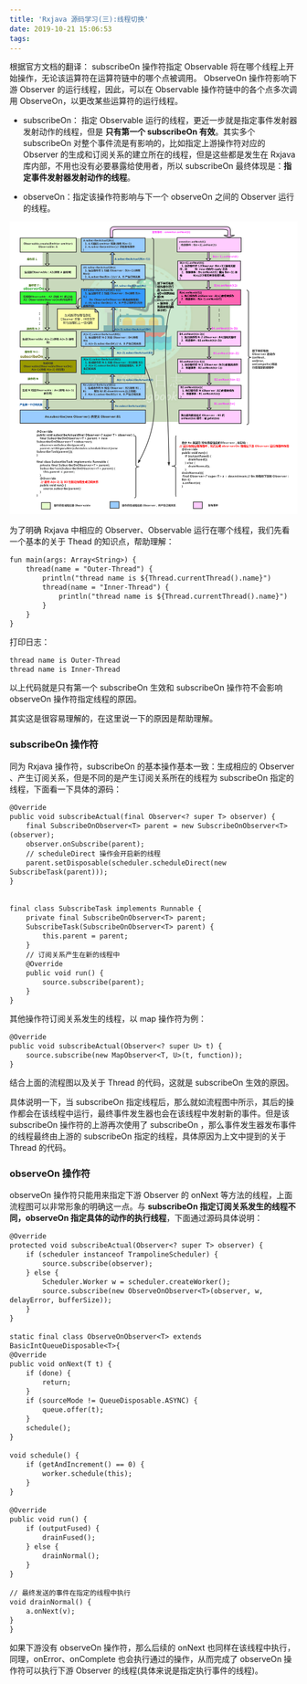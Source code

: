```yaml
---
title: 'Rxjava 源码学习(三):线程切换'
date: 2019-10-21 15:06:53
tags:
---
```



根据官方文档的翻译：
subscribeOn 操作符指定 Observable 将在哪个线程上开始操作，无论该运算符在运算符链中的哪个点被调用。 ObserveOn 操作符影响下游 Observer 的运行线程，因此，可以在 Observable 操作符链中的各个点多次调用 ObserveOn，以更改某些运算符的运行线程。

<!-- more -->

* subscribeOn： 指定 Observable 运行的线程，更近一步就是指定事件发射器发射动作的线程，但是 **只有第一个 subscribeOn 有效**。其实多个 subscribeOn 对整个事件流是有影响的，比如指定上游操作符对应的 Observer 的生成和订阅关系的建立所在的线程，但是这些都是发生在 Rxjava 库内部，不用也没有必要暴露给使用者，所以 subscribeOn 最终体现是：**指定事件发射器发射动作的线程**。
    
   
* observeOn：指定该操作符影响与下一个 observeOn 之间的 Observer 运行的线程。
  
![Rxjava 线程切换](/../images/2019_10_18_02.png)

为了明确 Rxjava 中相应的 Observer、Observable 运行在哪个线程，我们先看一个基本的关于 Thead 的知识点，帮助理解：

```
fun main(args: Array<String>) {
    thread(name = "Outer-Thread") {
        println("thread name is ${Thread.currentThread().name}")
        thread(name = "Inner-Thread") {
            println("thread name is ${Thread.currentThread().name}")
        }
    }
}
```

打印日志：
```
thread name is Outer-Thread
thread name is Inner-Thread
```


以上代码就是只有第一个 subscribeOn 生效和 subscribeOn 操作符不会影响 observeOn 操作符指定线程的原因。

其实这是很容易理解的，在这里说一下的原因是帮助理解。


### subscribeOn 操作符

同为 Rxjava 操作符，subscribeOn 的基本操作基本一致：生成相应的 Observer 、产生订阅关系，但是不同的是产生订阅关系所在的线程为 subscribeOn 指定的线程，下面看一下具体的源码：

```
@Override
public void subscribeActual(final Observer<? super T> observer) {
    final SubscribeOnObserver<T> parent = new SubscribeOnObserver<T>(observer);
    observer.onSubscribe(parent);
    // scheduleDirect 操作会开启新的线程
    parent.setDisposable(scheduler.scheduleDirect(new SubscribeTask(parent)));
}


final class SubscribeTask implements Runnable {
    private final SubscribeOnObserver<T> parent;
    SubscribeTask(SubscribeOnObserver<T> parent) {
        this.parent = parent;
    }
    // 订阅关系产生在新的线程中
    @Override
    public void run() {
        source.subscribe(parent);
    }
}
```

其他操作符订阅关系发生的线程，以 map 操作符为例：
```
@Override
public void subscribeActual(Observer<? super U> t) {
    source.subscribe(new MapObserver<T, U>(t, function));
}
```


结合上面的流程图以及关于 Thread 的代码，这就是 subscribeOn 生效的原因。

具体说明一下，当 subscribeOn 指定线程后，那么就如流程图中所示，其后的操作都会在该线程中运行，最终事件发生器也会在该线程中发射新的事件。但是该 subscribeOn 操作符的上游再次使用了 subscribeOn ，那么事件发生器发布事件的线程最终由上游的 subscribeOn 指定的线程，具体原因为上文中提到的关于 Thread 的代码。


### observeOn 操作符

observeOn 操作符只能用来指定下游 Observer 的 onNext 等方法的线程，上面流程图可以非常形象的明确这一点。与 **subscribeOn 指定订阅关系发生的线程不同，observeOn 指定具体的动作的执行线程**，下面通过源码具体说明：

```
@Override
protected void subscribeActual(Observer<? super T> observer) {
    if (scheduler instanceof TrampolineScheduler) {
        source.subscribe(observer);
    } else {
        Scheduler.Worker w = scheduler.createWorker();
        source.subscribe(new ObserveOnObserver<T>(observer, w, delayError, bufferSize));
    }
}

static final class ObserveOnObserver<T> extends BasicIntQueueDisposable<T>{
@Override
public void onNext(T t) {
    if (done) {
        return;
    }
    if (sourceMode != QueueDisposable.ASYNC) {
        queue.offer(t);
    }
    schedule();
}

void schedule() {
    if (getAndIncrement() == 0) {
        worker.schedule(this);
    }
}

@Override
public void run() {
    if (outputFused) {
        drainFused();
    } else {
        drainNormal();
    }
}

// 最终发送的事件在指定的线程中执行
void drainNormal() {
    a.onNext(v);   
}
}
```

如果下游没有 observeOn 操作符，那么后续的 onNext 也同样在该线程中执行，同理，onError、onComplete 也会执行通过的操作，从而完成了 observeOn 操作符可以执行下游 Observer 的线程(具体来说是指定执行事件的线程)。




